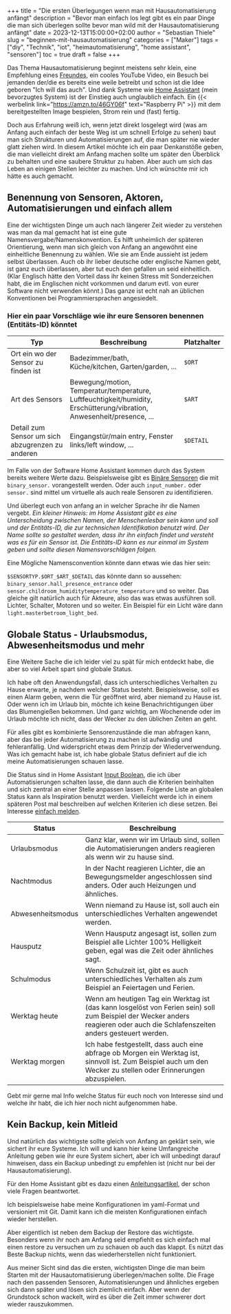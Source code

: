 +++
title = "Die ersten Überlegungen wenn man mit Hausautomatisierung anfängt"
description = "Bevor man einfach los legt gibt es ein paar Dinge die man sich überlegen sollte bevor man wild mit der Hausautomatisierung anfängt"
date = 2023-12-13T15:00:00+02:00
author = "Sebastian Thiele"
slug = "beginnen-mit-hausautomatisierung"
categories = ["Maker"]
tags = ["diy", "Technik", "iot", "heimautomatisierung", "home assistant", "sensoren"]
toc = true
draft = false
+++

Das Thema Hausautomatisierung beginnt meistens sehr klein, eine Empfehlung eines [Freundes](https://www.tim-schiemann.de/blog/2023/12/08/home-assistant.html), ein cooles YouTube Video, ein Besuch bei jemanden der/die es bereits eine weile betreibt und schon ist die Idee geboren "Ich will das auch". Und dank Systeme wie [Home Assistant](https://home-assistant.io) (mein bevorzugtes System) ist der Einstieg auch unglaublich einfach. Ein {{< werbelink link="https://amzn.to/46GY06f" text="Raspberry Pi" >}} mit dem bereitgestellten Image bespielen, Strom rein und (fast) fertig.

Doch aus Erfahrung weiß ich, wenn jetzt direkt losgelegt wird (was am Anfang auch einfach der beste Weg ist um schnell Erfolge zu sehen) baut man sich Strukturen und Automatisierungen auf, die man später nie wieder glatt ziehen wird. In diesem Artikel möchte ich ein paar Denkanstöße geben, die man vielleicht direkt am Anfang machen sollte um später den Überblick zu behalten und eine saubere Struktur zu haben. Aber auch um sich das Leben an einigen Stellen leichter zu machen. Und ich wünschte mir ich hätte es auch gemacht.

## Benennung von Sensoren, Aktoren, Automatisierungen und einfach allem

Eine der wichtigsten Dinge um auch nach längerer Zeit wieder zu verstehen was man da mal gemacht hat ist eine gute Namensvergabe/Namenskonvention.
Es hilft unheimlich der späteren Orientierung, wenn man sich gleich von Anfang an angewöhnt eine einheitliche Benennung zu wählen. Wie sie am Ende aussieht ist jedem selbst überlassen. Auch ob ihr lieber deutsche oder englische Namen gebt, ist ganz euch überlassen, aber tut euch den gefallen un seid einheitlich. (Klar Englisch hätte den Vorteil dass ihr keinen Stress mit Sonderzeichen habt, die im Englischen nicht vorkommen und darum evtl. von eurer Software nicht verwenden könnt.) Das ganze ist echt nah an üblichen Konventionen bei Programmiersprachen angesiedelt.

### Hier ein paar Vorschläge wie ihr eure Sensoren benennen (Entitäts-ID) könntet

| Typ | Beschreibung | Platzhalter |
| --- | ---- | --- |
| Ort ein wo der Sensor zu finden ist | Badezimmer/bath, Küche/kitchen, Garten/garden, ... | `$ORT` |
| Art des Sensors | Bewegung/motion, Temperatur/temperature, Luftfeuchtigkeit/humidity, Erschütterung/vibration, Anwesenheit/presence, ... | `$ART` |
| Detail zum Sensor um sich abzugrenzen zu anderen | Eingangstür/main entry, Fenster links/left window, ... | `$DETAIL`|

Im Falle von der Software Home Assistant kommen durch das System bereits weitere Werte dazu.
Beispielsweise gibt es [Binäre Sensoren](https://www.home-assistant.io/integrations/binary_sensor/) die mit `binary_sensor.` vorangestellt werden. Oder auch `input_number.` oder `sensor.` sind mittel um virtuelle als auch reale Sensoren zu identifizieren.

Und überlegt euch von anfang an in welcher Sprache ihr die Namen vergebt. _Ein kleiner Hinweis: im Home Assistant gibt es eine Unterscheidung zwischen Namen, der Menschenlesbar sein kann und soll und der Entitäts-ID, die zur technsichen Identifikation benutzt wird. Der Name sollte so gestaltet werden, dass ihr ihn einfach findet und versteht was es für ein Sensor ist. Die Entitäts-ID kann es nur einmal im System geben und sollte diesen Namensvorschlägen folgen._

Eine Mögliche Namensconvention könnte dann etwas wie das hier sein:

`$SENSORTYP.$ORT_$ART_$DETAIL` das könnte dann so aussehen: `binary_sensor.hall_presence_entrance` oder `sensor.childroom_humiditytemperature_temperature` und so weiter. Das gleiche gilt natürlich auch für Akteure, also das was etwas ausführen soll. Lichter, Schalter, Motoren und so weiter. Ein Beispiel für ein Licht wäre dann `light.masterbetroom_light_bed`.

## Globale Status - Urlaubsmodus, Abwesenheitsmodus und mehr

Eine Weitere Sache die ich leider viel zu spät für mich entdeckt habe, die aber so viel Arbeit spart sind globale Status.

Ich habe oft den Anwendungsfall, dass ich unterschiedliches Verhalten zu Hause erwarte, je nachdem welcher Status besteht. Beispielsweise, soll es einen Alarm geben, wenn die Tür geöffnet wird, aber niemand zu Hause ist. Oder wenn ich im Urlaub bin, möchte ich keine Benachrichtigungen über das Blumengießen bekommen. Und ganz wichtig, am Wochenende oder im Urlaub möchte ich nicht, dass der Wecker zu den üblichen Zeiten an geht.

Für alles gibt es kombinierte Sensorenzustände die man abfragen kann, aber das bei jeder Automatisierung zu machen ist aufwändig und fehleranfällig. Und widerspricht etwas dem Prinzip der Wiederverwendung. Was ich gemacht habe ist, ich habe globale Status definiert auf die ich meine Automatisierungen schauen lasse.

Die Status sind in Home Assistant [Input Boolean](https://www.home-assistant.io/integrations/input_boolean/), die ich über Automatisierungen schalten lasse, die dann auch die Kriterien beinhalten und sich zentral an einer Stelle anpassen lassen. Folgende Liste an globalen Status kann als Inspiration benutzt werden. Vielleicht werde ich in einem späteren Post mal beschreiben auf welchen Kriterien ich diese setzen. Bei Interesse [einfach melden](https://links.sethiele.de).

| Status | Beschreibung |
| --- | ---- |
| Urlaubsmodus | Ganz klar, wenn wir im Urlaub sind, sollen die Automatisierungen anders reagieren als wenn wir zu hause sind. |
| Nachtmodus | In der Nacht reagieren Lichter, die an Bewegungsmelder angeschlossen sind anders. Oder auch Heizungen und ähnliches. |
| Abwesenheitsmodus | Wenn niemand zu Hause ist, soll auch ein unterschiedliches Verhalten angewendet werden. |
| Hausputz | Wenn Hausputz angesagt ist, sollen zum Beispiel alle Lichter 100% Helligkeit geben, egal was die Zeit oder ähnliches sagt. |
| Schulmodus | Wenn Schulzeit ist, gibt es auch unterschiedliches Verhalten als zum Beispiel an Feiertagen und Ferien. |
| Werktag heute | Wenn am heutigen Tag ein Werktag ist (das kann losgelöst von Ferien sein) soll zum Beispiel der Wecker anders reagieren oder auch die Schlafenszeiten anders gesteuert werden. |
| Werktag morgen | Ich habe festgestellt, dass auch eine abfrage ob Morgen ein Werktag ist, sinnvoll ist. Zum Beispiel auch um den Wecker zu stellen oder Erinnerungen abzuspielen. |

Gebt mir gerne mal Info welche Status für euch noch von Interesse sind und welche ihr habt, die ich hier noch nicht aufgenommen habe.

## Kein Backup, kein Mitleid

Und natürlich das wichtigste sollte gleich von Anfang an geklärt sein, wie sichert ihr eure Systeme. Ich will und kann hier keine Umfangreiche Anleitung geben wie ihr eure System sichert, aber ich will unbedingt darauf hinweisen, dass ein Backup unbedingt zu empfehlen ist (nicht nur bei der Hausautomatisierung).

Für den Home Assistant gibt es dazu einen [Anleitungsartikel](https://www.home-assistant.io/common-tasks/supervised/#backups), der schon viele Fragen beantwortet.

Ich beispielsweise habe meine Konfigurationen im yaml-Format und versioniert mit Git. Damit kann ich die meisten Konfigurationen einfach wieder herstellen.

Aber eigentlich ist neben dem Backup der Restore das wichtigste. Besonders wenn ihr noch am Anfang seid empfiehlt es sich einfach mal einen restore zu versuchen um zu schauen ob auch das klappt. Es nützt das Beste Backup nichts, wenn das wiederherstellen nicht funktioniert.

Aus meiner Sicht sind das die ersten, wichtigsten Dinge die man beim Starten mit der Hausautomatisierung überlegen/machen sollte. Die Frage nach den passenden Sensoren, Automatisierungen und ähnliches ergeben sich dann später und lösen sich ziemlich einfach. Aber wenn der Grundstock schon wackelt, wird es über die Zeit immer schwerer dort wieder rauszukommen.

